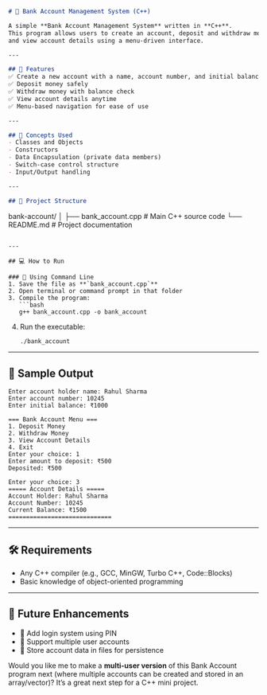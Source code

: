 
```markdown
# 🏦 Bank Account Management System (C++)

A simple **Bank Account Management System** written in **C++**.  
This program allows users to create an account, deposit and withdraw money,  
and view account details using a menu-driven interface.

---

## 🚀 Features
✅ Create a new account with a name, account number, and initial balance  
✅ Deposit money safely  
✅ Withdraw money with balance check  
✅ View account details anytime  
✅ Menu-based navigation for ease of use  

---

## 🧠 Concepts Used
- Classes and Objects  
- Constructors  
- Data Encapsulation (private data members)  
- Switch-case control structure  
- Input/Output handling  

---

## 📁 Project Structure
```

bank-account/
│
├── bank_account.cpp   # Main C++ source code
└── README.md          # Project documentation

````

---

## 💻 How to Run

### 🧰 Using Command Line
1. Save the file as **`bank_account.cpp`**  
2. Open terminal or command prompt in that folder  
3. Compile the program:
   ```bash
   g++ bank_account.cpp -o bank_account
````

4. Run the executable:

   ```bash
   ./bank_account
   ```

---

## 🧪 Sample Output

```
Enter account holder name: Rahul Sharma
Enter account number: 10245
Enter initial balance: ₹1000

=== Bank Account Menu ===
1. Deposit Money
2. Withdraw Money
3. View Account Details
4. Exit
Enter your choice: 1
Enter amount to deposit: ₹500
Deposited: ₹500

Enter your choice: 3
===== Account Details =====
Account Holder: Rahul Sharma
Account Number: 10245
Current Balance: ₹1500
=============================
```

---

## 🛠️ Requirements

* Any C++ compiler (e.g., GCC, MinGW, Turbo C++, Code::Blocks)
* Basic knowledge of object-oriented programming

---

## 📅 Future Enhancements

* 🔐 Add login system using PIN
* 👥 Support multiple user accounts
* 💾 Store account data in files for persistence

Would you like me to make a **multi-user version** of this Bank Account program next (where multiple accounts can be created and stored in an array/vector)? It’s a great next step for a C++ mini project.
```
